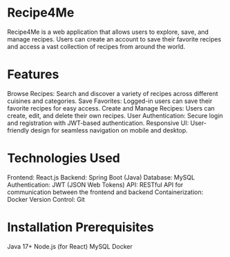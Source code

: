 # Recipe4Me
Recipe4Me is a web application that allows users to explore, save, and manage recipes. Users can create an account to save their favorite recipes and access a vast collection of recipes from around the world.

# Features
Browse Recipes: Search and discover a variety of recipes across different cuisines and categories.
Save Favorites: Logged-in users can save their favorite recipes for easy access.
Create and Manage Recipes: Users can create, edit, and delete their own recipes.
User Authentication: Secure login and registration with JWT-based authentication.
Responsive UI: User-friendly design for seamless navigation on mobile and desktop.

# Technologies Used
Frontend: React.js
Backend: Spring Boot (Java)
Database: MySQL
Authentication: JWT (JSON Web Tokens)
API: RESTful API for communication between the frontend and backend
Containerization: Docker
Version Control: Git

# Installation Prerequisites
Java 17+
Node.js (for React)
MySQL
Docker
